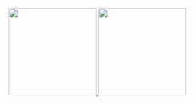 <p>
    <a href="#">
        <img src="https://github-readme-stats.vercel.app/api?username=redchenjs&show_icons=true" height="176px" />
    </a>
    <a href="#">
        <img src="https://github-readme-stats.vercel.app/api/top-langs/?username=redchenjs&layout=compact" height="176px" />
    </a>
</p>
